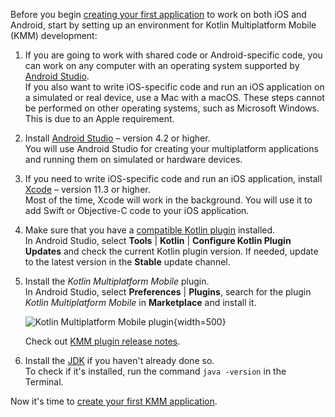 [//]: # (title: Set up an environment for KMM development)

Before you begin [creating your first application](kmm-create-first-app.md) to work on both iOS and Android, start by setting up an environment for Kotlin Multiplatform Mobile (KMM) development:

1. If you are going to work with shared code or Android-specific code, you can work on any computer with an operating 
   system supported by [Android Studio](https://developer.android.com/studio).  
   If you also want to write iOS-specific code and run an iOS application on a simulated or real device, use a Mac with a 
   macOS. These steps cannot be performed on other operating systems, such as Microsoft Windows. This is due to an Apple requirement.
2. Install [Android Studio](https://developer.android.com/studio) – version 4.2 or higher.   
    You will use Android Studio for creating your multiplatform applications and running them on simulated or hardware devices.
3. If you need to write iOS-specific code and run an iOS application, install [Xcode](https://apps.apple.com/us/app/xcode/id497799835)
    –  version 11.3 or higher.                                                                                                                                                                                                                                                                                                                          
    Most of the time, Xcode will work in the background. You will use it to add Swift or Objective-C code to your iOS application.
4. Make sure that you have a [compatible Kotlin plugin](kmm-plugin-releases.md#release-details) installed.  
    In Android Studio, select **Tools** | **Kotlin** | **Configure Kotlin Plugin Updates** and check the current Kotlin 
    plugin version. If needed, update to the latest version in the **Stable** update channel.
5. Install the *Kotlin Multiplatform Mobile* plugin.  
    In Android Studio, select  **Preferences** | **Plugins**, search for the plugin *Kotlin Multiplatform Mobile* in 
    **Marketplace** and install it.
    
    ![Kotlin Multiplatform Mobile plugin](mobile-multiplatform-plugin.png){width=500}
    
    Check out [KMM plugin release notes](kmm-plugin-releases.md).
    
6. Install the [JDK](https://www.oracle.com/java/technologies/javase-downloads.html) if you haven't already done so.  
    To check if it's installed, run the command `java -version` in the Terminal.       
     
Now it's time to [create your first KMM application](kmm-create-first-app.md).
